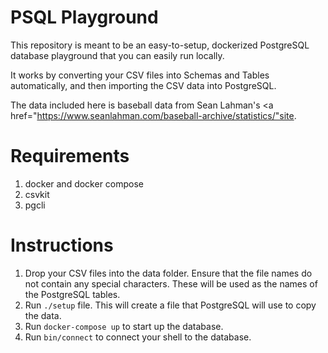 # PSQL Playground

This repository is meant to be an easy-to-setup, dockerized PostgreSQL database playground that you can easily run locally.

It works by converting your CSV files into Schemas and Tables automatically, and then importing the CSV data into PostgreSQL.

The data included here is baseball data from Sean Lahman's <a href="https://www.seanlahman.com/baseball-archive/statistics/"site</a>.

# Requirements

1. docker and docker compose
2. csvkit
3. pgcli

# Instructions

1. Drop your CSV files into the data folder. Ensure that the file names do not contain any special characters. These will be used as the names of the PostgreSQL tables.
2. Run `./setup` file. This will create a file that PostgreSQL will use to copy the data.
3. Run `docker-compose up` to start up the database.
4. Run `bin/connect` to connect your shell to the database.

